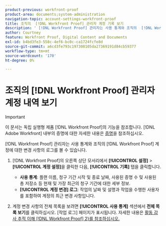 ```yaml
---
product-previous: workfront-proof
product-area: documents;system-administration
navigation-topic: account-settings-workfront-proof
title: 조직의  [!DNL Workfront Proof] 관리자 계정 기록 보기
description: ' [!DNL Workfront Proof] 관리자는 사용 통계와 조직의  [!DNL Workfront Proof] 계정에 대한 변경 사항의 로그를 볼 수 있습니다.'
author: Courtney
feature: Workfront Proof, Digital Content and Documents
exl-id: b4bd3fe3-558c-4ef6-bc0c-ca1724fcfe8d
source-git-commit: a6cd3fe793c197308105da27369191d84cb59377
workflow-type: tm+mt
source-wordcount: '170'
ht-degree: 0%

---
```


# 조직의 [!DNL Workfront Proof] 관리자 계정 내역 보기

>[!IMPORTANT]
>
>이 문서는 독립 실행형 제품 [!DNL Workfront Proof]의 기능을 참조합니다. [!DNL Adobe Workfront] 내부의 증명에 대한 자세한 내용은 [증명](../../../review-and-approve-work/proofing/proofing.md)을 참조하십시오.

[!DNL Workfront Proof] 관리자는 사용 통계와 조직의 [!DNL Workfront Proof] 계정에 대한 변경 사항의 로그를 볼 수 있습니다.

1. [!DNL Workfront Proof]의 오른쪽 상단 모서리에서 **[!UICONTROL 설정]** > **[!UICONTROL 계정 설정]**&#x200B;을 클릭한 다음, **[!UICONTROL 기록]** 탭을 클릭합니다.

   * **사용 통계**: 플랜 이름, 청구 기간 시작 및 종료 날짜, 사용된 증명 수 및 사용된 총 저장소 등 현재 및 가장 최근의 청구 기간에 대한 세부 정보.
   * **[!UICONTROL 계정 변경] 로그**: 작업의 날짜 및 설명과 작업을 수행한 사용자를 포함하여 계정의 최근 변경 사항입니다.

1. 계정 변경 사항의 전체 목록을 보려면 **[!UICONTROL 사용 통계]** 섹션에서 **전체 목록 보기**를 클릭하십시오.
[작업 로그] 페이지가 표시됩니다. 자세한 내용은 [활동 감사 추적 이해 [!DNL Workfront Proof] 2}를 참조하십시오.](../../../workfront-proof/wp-work-proofsfiles/basic-features/activity-audit-trail.md)
